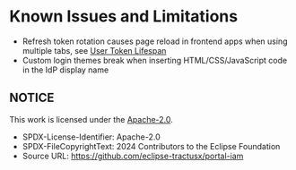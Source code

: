 # Known Issues and Limitations

- Refresh token rotation causes page reload in frontend apps when using multiple tabs, see [User Token Lifespan](../consultation/workshop-20231005.md#user-token-lifespan)
- Custom login themes break when inserting HTML/CSS/JavaScript code in the IdP display name

## NOTICE

This work is licensed under the [Apache-2.0](https://www.apache.org/licenses/LICENSE-2.0).

- SPDX-License-Identifier: Apache-2.0
- SPDX-FileCopyrightText: 2024 Contributors to the Eclipse Foundation
- Source URL: https://github.com/eclipse-tractusx/portal-iam
